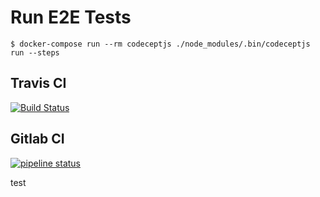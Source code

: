 
# Run E2E Tests
```
$ docker-compose run --rm codeceptjs ./node_modules/.bin/codeceptjs run --steps
```

## Travis CI
[![Build Status](https://travis-ci.org/rafaelcaviquioli/noteworx-react-mongodb.svg?branch=master)](https://travis-ci.org/rafaelcaviquioli/noteworx-react-mongodb)

## Gitlab CI
[![pipeline status](https://gitlab.com/rafaelcaviquioli/note-worx-ci/badges/master/pipeline.svg)](https://gitlab.com/rafaelcaviquioli/note-worx-ci/commits/master)


test
